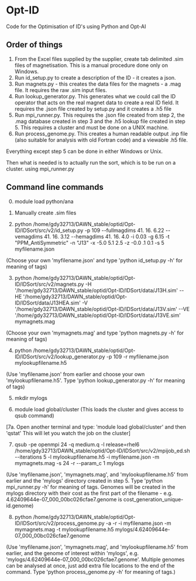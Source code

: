 # Opt-ID
Code for the Optimisation of ID's using Python and Opt-AI

## Order of things
  1. From the Excel files supplied by the supplier, create tab delimited .sim files of magnetisation. This is a manual procedure done only on Windows.
  2. Run id_setup.py to create a description of the ID - it creates a json.
  3. Run magnets.py - this creates the data files for the magnets - a .mag file. It requires the raw .sim input files.
  4. Run lookup_generator.py. This generates what we could call the ID operator that acts on the real magnet data to create a real ID field. It requires the .json file created by setup.py and it creates a .h5 file
  5. Run mpi_runner.py. This requires the .json file created from step 2, the .mag database created in step 3 and the .h5 lookup file created in step 5. This requires a cluster and must be done on a UNIX machine.
  6. Run process_genome.py. This creates a human readable output .inp file (also suitable for analysis with old Fortran code) and a viewable .h5 file.

Everything except step 5 can be done in either Windows or Unix.

Then what is needed is to actually run the sort, which is to be run on a cluster. using mpi_runner.py 

## Command line commands
  0. module load python/ana

  1. Manually create .sim files
  
  2. python /home/gdy32713/DAWN_stable/optid/Opt-ID/IDSort/src/v2/id_setup.py -p 109 --fullmagdims 41. 16. 6.22 --vemagdims 41. 16. 3.12 --hemagdims 41. 16. 4.0 -i 0.03 -g 6.15 -t "PPM_AntiSymmetric" -n "J13" -x -5.0  5.1  2.5 -z -0.0 .1 0.1 -s 5 myfilename.json

  (Choose your own 'myfilename.json' and type 'python id_setup.py -h' for meaning of tags)
  
  3. python /home/gdy32713/DAWN_stable/optid/Opt-ID/IDSort/src/v2/magnets.py -H '/home/gdy32713/DAWN_stable/optid/Opt-ID/IDSort/data/J13H.sim' --HE '/home/gdy32713/DAWN_stable/optid/Opt-ID/IDSort/data/J13HEA.sim' -V '/home/gdy32713/DAWN_stable/optid/Opt-ID/IDSort/data/J13V.sim' --VE '/home/gdy32713/DAWN_stable/optid/Opt-ID/IDSort/data/J13VE.sim' mymagnets.mag

  (Choose your own 'mymagnets.mag' and type 'python magnets.py -h' for meaning of tags)
  
  4. python /home/gdy32713/DAWN_stable/optid/Opt-ID/IDSort/src/v2/lookup_generator.py -p 109 -r myfilename.json mylookupfilename.h5

  (Use 'myfilename.json' from earlier and choose your own 'mylookupfilename.h5'. Type 'python lookup_generator.py -h' for meaning of tags)
  
  5. mkdir mylogs
  
  6. module load global/cluster
  (This loads the cluster and gives access to qsub command)
  
  [7a. Open another terminal and type: 'module load global/cluster' and then 'qstat' This will let you watch the job on the cluster]
  
  7. qsub -pe openmpi 24 -q medium.q -l release=rhel6 /home/gdy32713/DAWN_stable/optid/Opt-ID/IDSort/src/v2/mpijob_ed.sh --iterations 5 -l mylookupfilename.h5 -i myfilename.json -m mymagnets.mag -s 24 -r --param_c 1 mylogs

  (Use 'myfilename.json', 'mymagnets.mag', and 'mylookupfilename.h5' from earlier and the 'mylogs' directory created in step 5.   Type 'python mpi_runner.py -h' for meaning of tags. Genomes will be created in the mylogs directory with their cost as the first part of the filename - e.g. 4.62409644e-07_000_00bc026cfae7.genome is cost_generation_unique-id.genome)
  
  8. python /home/gdy32713/DAWN_stable/optid/Opt-ID/IDSort/src/v2/process_genome.py -a -r -i myfilename.json -m mymagnets.mag -t mylookupfilename.h5 mylogs/4.62409644e-07_000_00bc026cfae7.genome

  (Use 'myfilename.json', 'mymagnets.mag', and 'mylookupfilename.h5' from earlier, and the genome of interest within 'mylogs', e.g. 'mylogs/4.62409644e-07_000_00bc026cfae7.genome'. Multiple genomes can be analysed at once, just add extra file locations to the end of the command.  Type 'python process_genome.py -h' for meaning of tags.)
  
